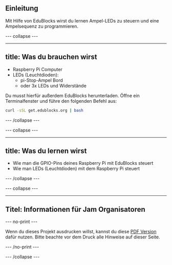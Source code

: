 ## Einleitung

Mit Hilfe von EduBlocks wirst du lernen Ampel-LEDs zu steuern und eine Ampelsequenz zu programmieren.

\--- collapse \---

* * *

## title: Was du brauchen wirst

- Raspberry Pi Computer
- LEDs (Leuchtdioden): 
    - pi-Stop-Ampel Bord
    - oder 3x LEDs und Widerstände

Du musst hierfür außerdem EduBlocks herunterladen. Öffne ein Terminalfenster und führe den folgenden Befehl aus:

```bash
curl -sSL get.edublocks.org | bash
```

\--- /collapse \---

\--- collapse \---

* * *

## title: Was du lernen wirst

- Wie man die GPIO-Pins deines Raspberry Pi mit EduBlocks steuert
- Wie man LEDs (Leuchtdioden) mit dem Raspberry Pi steuert

\--- /collapse \---

\--- collapse \---

* * *

## Titel: Informationen für Jam Organisatoren

\--- no-print \---

Wenn du dieses Projekt ausdrucken willst, kannst du diese [PDF Version](https://github.com/raspberrypilearning/jam-worksheets/raw/master/pdf/Traffic-Lights-EduBlocks.pdf) dafür nutzen. Bitte beachte vor dem Druck alle Hinweise auf dieser Seite.

\--- /no-print \---

\--- /collapse \---